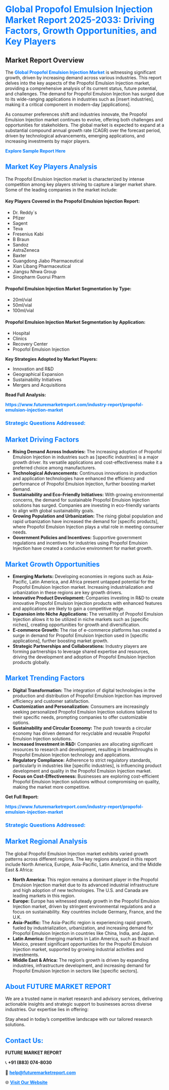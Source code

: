 <h1 style="color: #007BFF;">Global Propofol Emulsion Injection Market Report 2025-2033: Driving Factors, Growth Opportunities, and Key Players</h1>

<section id="overview">
<h2>Market Report Overview</h2>
<p>The <a href="https://www.futuremarketreport.com/industry-report/propofol-emulsion-injection-market" style="color: #007BFF; text-decoration: none;"><strong>Global Propofol Emulsion Injection Market</strong></a> is witnessing significant growth, driven by increasing demand across various industries. This report delves into the key aspects of the Propofol Emulsion Injection market, providing a comprehensive analysis of its current status, future potential, and challenges. The demand for Propofol Emulsion Injection has surged due to its wide-ranging applications in industries such as [insert industries], making it a critical component in modern-day [applications].</p>
<p>As consumer preferences shift and industries innovate, the Propofol Emulsion Injection market continues to evolve, offering both challenges and opportunities for stakeholders. The global market is expected to expand at a substantial compound annual growth rate (CAGR) over the forecast period, driven by technological advancements, emerging applications, and increasing investments by major players.</p>
</section>

<section id="overview">
<p><a href="https://www.futuremarketreport.com/request-sample/reportId=124036" style="color: #007BFF; text-decoration: none;"><strong>Explore Sample Report Here</strong></a></p>
</section>

<section id="key-players">
<h2 style="color: #007BFF;">Market Key Players Analysis</h2>
<p>The Propofol Emulsion Injection market is characterized by intense competition among key players striving to capture a larger market share. Some of the leading companies in the market include:</p>
<h4>Key Players Covered in the Propofol Emulsion Injection Report:</h4>
<ul><li>Dr. Reddy`s</li><li>Pfizer</li><li>Sagent</li><li>Teva</li><li>Fresenius Kabi</li><li>B Braun</li><li>Sandoz</li><li>AstraZeneca</li><li>Baxter</li><li>Guangdong Jiabo Pharmaceutical</li><li>Xian Libang Pharmaceutical</li><li>Jiangsu Nhwa Group</li><li>Sinopharm Guorui Pharm</li></ul>
<h4>Propofol Emulsion Injection Market Segmentation by Type:</h4>
<ul><li>20ml/vial</li><li>50ml/vial</li><li>100ml/vial</li></ul>

<h4>Propofol Emulsion Injection Market Segmentation by Application:</h4>
<ul><li>Hospital</li><li>Clinics</li><li>Recovery Center</li><li>Propofol Emulsion Injection</li></ul>
<p><strong>Key Strategies Adopted by Market Players:</strong></p>
<ul>
<li>Innovation and R&D</li>
<li>Geographical Expansion</li>
<li>Sustainability Initiatives</li>
<li>Mergers and Acquisitions</li>
</ul>
</section>

<section>
<p><strong>Read Full Analysis: </strong></p><a href="https://www.futuremarketreport.com/industry-report/propofol-emulsion-injection-market" style="color: #007BFF; text-decoration: none;"><strong>https://www.futuremarketreport.com/industry-report/propofol-emulsion-injection-market</strong></a>
<h3 style="color: #007BFF;">Strategic Questions Addressed:</h3>
</section>

<section id="driving-factors">
<h2 style="color: #007BFF;">Market Driving Factors</h2>
<ul>
<li><strong>Rising Demand Across Industries:</strong> The increasing adoption of Propofol Emulsion Injection in industries such as [specific industries] is a major growth driver. Its versatile applications and cost-effectiveness make it a preferred choice among manufacturers.</li>
<li><strong>Technological Advancements:</strong> Continuous innovations in production and application technologies have enhanced the efficiency and performance of Propofol Emulsion Injection, further boosting market demand.</li>
<li><strong>Sustainability and Eco-Friendly Initiatives:</strong> With growing environmental concerns, the demand for sustainable Propofol Emulsion Injection solutions has surged. Companies are investing in eco-friendly variants to align with global sustainability goals.</li>
<li><strong>Growing Population and Urbanization:</strong> The rising global population and rapid urbanization have increased the demand for [specific products], where Propofol Emulsion Injection plays a vital role in meeting consumer needs.</li>
<li><strong>Government Policies and Incentives:</strong> Supportive government regulations and incentives for industries using Propofol Emulsion Injection have created a conducive environment for market growth.</li>
</ul>
</section>

<section id="growth-opportunities">
<h2 style="color: #007BFF;">Market Growth Opportunities</h2>
<ul>
<li><strong>Emerging Markets:</strong> Developing economies in regions such as Asia-Pacific, Latin America, and Africa present untapped potential for the Propofol Emulsion Injection market. Increasing industrialization and urbanization in these regions are key growth drivers.</li>
<li><strong>Innovative Product Development:</strong> Companies investing in R&D to create innovative Propofol Emulsion Injection products with enhanced features and applications are likely to gain a competitive edge.</li>
<li><strong>Expansion into Niche Applications:</strong> The versatility of Propofol Emulsion Injection allows it to be utilized in niche markets such as [specific niches], creating opportunities for growth and diversification.</li>
<li><strong>E-commerce Growth:</strong> The rise of e-commerce platforms has created a surge in demand for Propofol Emulsion Injection used in [specific applications], further boosting market growth.</li>
<li><strong>Strategic Partnerships and Collaborations:</strong> Industry players are forming partnerships to leverage shared expertise and resources, driving the development and adoption of Propofol Emulsion Injection products globally.</li>
</ul>
</section>

<section id="trending-factors">
<h2 style="color: #007BFF;">Market Trending Factors</h2>
<ul>
<li><strong>Digital Transformation:</strong> The integration of digital technologies in the production and distribution of Propofol Emulsion Injection has improved efficiency and customer satisfaction.</li>
<li><strong>Customization and Personalization:</strong> Consumers are increasingly seeking personalized Propofol Emulsion Injection solutions tailored to their specific needs, prompting companies to offer customizable options.</li>
<li><strong>Sustainability and Circular Economy:</strong> The push towards a circular economy has driven demand for recyclable and reusable Propofol Emulsion Injection solutions.</li>
<li><strong>Increased Investment in R&D:</strong> Companies are allocating significant resources to research and development, resulting in breakthroughs in Propofol Emulsion Injection technology and applications.</li>
<li><strong>Regulatory Compliance:</strong> Adherence to strict regulatory standards, particularly in industries like [specific industries], is influencing product development and quality in the Propofol Emulsion Injection market.</li>
<li><strong>Focus on Cost-Effectiveness:</strong> Businesses are exploring cost-efficient Propofol Emulsion Injection solutions without compromising on quality, making the market more competitive.</li>
</ul>
</section>

<section>
<p><strong>Get Full Report: </strong></p><a href="https://www.futuremarketreport.com/industry-report/propofol-emulsion-injection-market" style="color: #007BFF; text-decoration: none;"><strong>https://www.futuremarketreport.com/industry-report/propofol-emulsion-injection-market</strong></a>
<h3 style="color: #007BFF;">Strategic Questions Addressed:</h3>
</section>


<section id="regional-analysis">
<h2 style="color: #007BFF;">Market Regional Analysis</h2>
<p>The global Propofol Emulsion Injection market exhibits varied growth patterns across different regions. The key regions analyzed in this report include North America, Europe, Asia-Pacific, Latin America, and the Middle East & Africa:</p>
<ul>
<li><strong>North America:</strong> This region remains a dominant player in the Propofol Emulsion Injection market due to its advanced industrial infrastructure and high adoption of new technologies. The U.S. and Canada are leading markets in this region.</li>
<li><strong>Europe:</strong> Europe has witnessed steady growth in the Propofol Emulsion Injection market, driven by stringent environmental regulations and a focus on sustainability. Key countries include Germany, France, and the U.K.</li>
<li><strong>Asia-Pacific:</strong> The Asia-Pacific region is experiencing rapid growth, fueled by industrialization, urbanization, and increasing demand for Propofol Emulsion Injection in countries like China, India, and Japan.</li>
<li><strong>Latin America:</strong> Emerging markets in Latin America, such as Brazil and Mexico, present significant opportunities for the Propofol Emulsion Injection market, supported by growing industrial activities and investments.</li>
<li><strong>Middle East & Africa:</strong> The region’s growth is driven by expanding industries, infrastructure development, and increasing demand for Propofol Emulsion Injection in sectors like [specific sectors].</li>
</ul>
</section>

<footer>
<h2 style="color: #007BFF;">About FUTURE MARKET REPORT</h2>
<p>We are a trusted name in market research and advisory services, delivering actionable insights and strategic support to businesses across diverse industries. Our expertise lies in offering:</p>

<p>Stay ahead in today’s competitive landscape with our tailored research solutions.</p>

<h2 style="color: #007BFF;">Contact Us:</h2>
<p><strong>FUTURE MARKET REPORT</strong></p>
<p>📞 <strong>+91 (883) 074-8030</strong></p>
<p>📧 <strong><a href="mailto:help@futuremarketreport.com" style="color: #007BFF;">help@futuremarketreport.com</a></strong></p>
<p>🌐 <strong><a href="https://www.futuremarketreport.com/" style="color: #007BFF;">Visit Our Website</a></strong></p>
</footer>